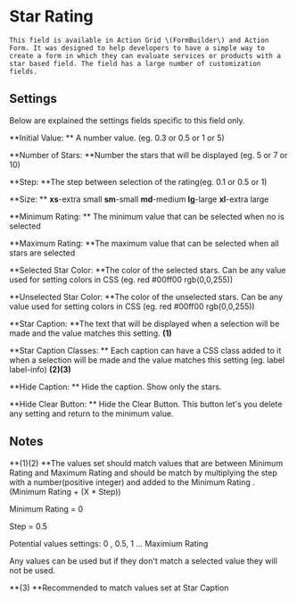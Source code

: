 # Star Rating

```
This field is available in Action Grid \(FormBuilder\) and Action Form. It was designed to help developers to have a simple way to create a form in which they can evaluate services or products with a star based field. The field has a large number of customization fields. 
```

## Settings

Below are explained the settings fields specific to this field only.

**Initial Value: ** A number value. \(eg. 0.3 or 0.5 or 1 or 5\)

**Number of Stars: **Number the stars that will be displayed \(eg. 5 or 7 or 10\)

**Step: **The step between selection of the rating\(eg. 0.1 or 0.5 or 1\)

**Size: ** **xs**-extra small **sm**-small **md**-medium **lg**-large **xl**-extra large

**Minimum Rating: ** The minimum value that can be selected when no is selected

**Maximum Rating: **The maximum value that can be selected when all stars are selected

**Selected Star Color: **The color of the selected stars. Can be any value used for setting colors in CSS \(eg. red \#00ff00 rgb\(0,0,255\)\)

**Unselected Star Color: **The color of the unselected stars. Can be any value used for setting colors in CSS \(eg. red \#00ff00 rgb\(0,0,255\)\)

**Star Caption: **The text that will be displayed when a selection will be made and the value matches this setting. **\(1\)**

**Star Caption Classes: ** Each caption can have a CSS class added to it when a selection will be made and the value matches this setting \(eg. label label-info\) **\(2\)\(3\)**

**Hide Caption: ** Hide the caption. Show only the stars.

**Hide Clear Button: ** Hide the Clear Button. This button let's you delete any setting and return to the minimum value.

## Notes

**\(1\)\(2\) **The values set should match values that are between Minimum Rating and Maximum Rating and should be match by multiplying the step with a number\(positive integer\) and added to the Minimum Rating . \(Minimum Rating + \(X \* Step\)\)

Minimum Rating = 0

Step = 0.5

Potential values settings: 0 , 0.5, 1 ... Maximium Rating

Any values can be used but if they don't match a selected value they will not be used.

**\(3\) **Recommended to match values set at Star Caption

